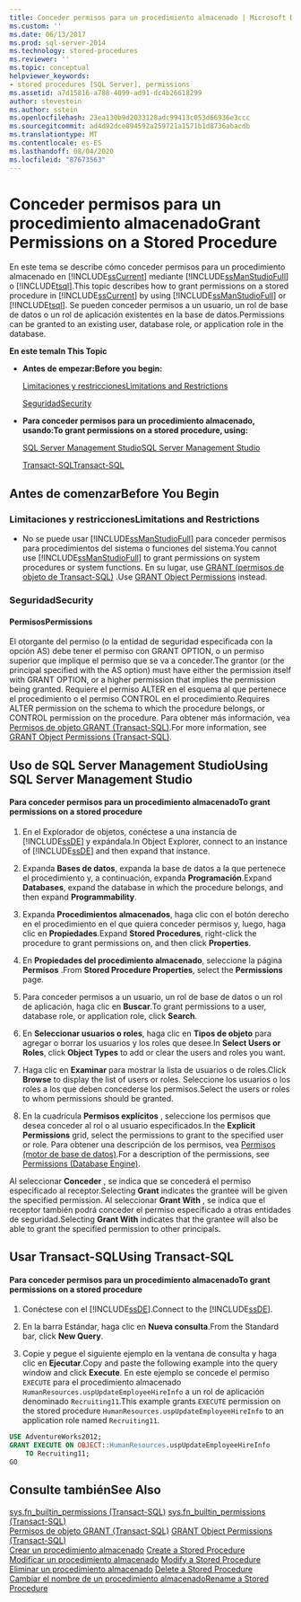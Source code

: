 ```yaml
---
title: Conceder permisos para un procedimiento almacenado | Microsoft Docs
ms.custom: ''
ms.date: 06/13/2017
ms.prod: sql-server-2014
ms.technology: stored-procedures
ms.reviewer: ''
ms.topic: conceptual
helpviewer_keywords:
- stored procedures [SQL Server], permissions
ms.assetid: a7d15816-a788-4099-ad91-dc4b26618299
author: stevestein
ms.author: sstein
ms.openlocfilehash: 23ea130b9d2033128adc99413c053d66936e3ccc
ms.sourcegitcommit: ad4d92dce894592a259721a1571b1d8736abacdb
ms.translationtype: MT
ms.contentlocale: es-ES
ms.lasthandoff: 08/04/2020
ms.locfileid: "87673563"
---
```

# <a name="grant-permissions-on-a-stored-procedure"></a><span data-ttu-id="f05ad-102">Conceder permisos para un procedimiento almacenado</span><span class="sxs-lookup"><span data-stu-id="f05ad-102">Grant Permissions on a Stored Procedure</span></span>
  <span data-ttu-id="f05ad-103">En este tema se describe cómo conceder permisos para un procedimiento almacenado en [!INCLUDE[ssCurrent](../../includes/sscurrent-md.md)] mediante [!INCLUDE[ssManStudioFull](../../includes/ssmanstudiofull-md.md)] o [!INCLUDE[tsql](../../includes/tsql-md.md)].</span><span class="sxs-lookup"><span data-stu-id="f05ad-103">This topic describes how to grant permissions on a stored procedure in [!INCLUDE[ssCurrent](../../includes/sscurrent-md.md)] by using [!INCLUDE[ssManStudioFull](../../includes/ssmanstudiofull-md.md)] or [!INCLUDE[tsql](../../includes/tsql-md.md)].</span></span> <span data-ttu-id="f05ad-104">Se pueden conceder permisos a un usuario, un rol de base de datos o un rol de aplicación existentes en la base de datos.</span><span class="sxs-lookup"><span data-stu-id="f05ad-104">Permissions can be granted to an existing user, database role, or application role in the database.</span></span>  
  
 <span data-ttu-id="f05ad-105">**En este tema**</span><span class="sxs-lookup"><span data-stu-id="f05ad-105">**In This Topic**</span></span>  
  
-   <span data-ttu-id="f05ad-106">**Antes de empezar:**</span><span class="sxs-lookup"><span data-stu-id="f05ad-106">**Before you begin:**</span></span>  
  
     [<span data-ttu-id="f05ad-107">Limitaciones y restricciones</span><span class="sxs-lookup"><span data-stu-id="f05ad-107">Limitations and Restrictions</span></span>](#Restrictions)  
  
     [<span data-ttu-id="f05ad-108">Seguridad</span><span class="sxs-lookup"><span data-stu-id="f05ad-108">Security</span></span>](#Security)  
  
-   <span data-ttu-id="f05ad-109">**Para conceder permisos para un procedimiento almacenado, usando:**</span><span class="sxs-lookup"><span data-stu-id="f05ad-109">**To grant permissions on a stored procedure, using:**</span></span>  
  
     [<span data-ttu-id="f05ad-110">SQL Server Management Studio</span><span class="sxs-lookup"><span data-stu-id="f05ad-110">SQL Server Management Studio</span></span>](#SSMSProcedure)  
  
     [<span data-ttu-id="f05ad-111">Transact-SQL</span><span class="sxs-lookup"><span data-stu-id="f05ad-111">Transact-SQL</span></span>](#TsqlProcedure)  
  
##  <a name="before-you-begin"></a><a name="BeforeYouBegin"></a> <span data-ttu-id="f05ad-112">Antes de comenzar</span><span class="sxs-lookup"><span data-stu-id="f05ad-112">Before You Begin</span></span>  
  
###  <a name="limitations-and-restrictions"></a><a name="Restrictions"></a> <span data-ttu-id="f05ad-113">Limitaciones y restricciones</span><span class="sxs-lookup"><span data-stu-id="f05ad-113">Limitations and Restrictions</span></span>  
  
-   <span data-ttu-id="f05ad-114">No se puede usar [!INCLUDE[ssManStudioFull](../../includes/ssmanstudiofull-md.md)] para conceder permisos para procedimientos del sistema o funciones del sistema.</span><span class="sxs-lookup"><span data-stu-id="f05ad-114">You cannot use [!INCLUDE[ssManStudioFull](../../includes/ssmanstudiofull-md.md)] to grant permissions on system procedures or system functions.</span></span> <span data-ttu-id="f05ad-115">En su lugar, use [GRANT (permisos de objeto de Transact-SQL)](/sql/t-sql/statements/grant-object-permissions-transact-sql) .</span><span class="sxs-lookup"><span data-stu-id="f05ad-115">Use [GRANT Object Permissions](/sql/t-sql/statements/grant-object-permissions-transact-sql) instead.</span></span>  
  
###  <a name="security"></a><a name="Security"></a> <span data-ttu-id="f05ad-116">Seguridad</span><span class="sxs-lookup"><span data-stu-id="f05ad-116">Security</span></span>  
  
####  <a name="permissions"></a><a name="Permissions"></a> <span data-ttu-id="f05ad-117">Permisos</span><span class="sxs-lookup"><span data-stu-id="f05ad-117">Permissions</span></span>  
 <span data-ttu-id="f05ad-118">El otorgante del permiso (o la entidad de seguridad especificada con la opción AS) debe tener el permiso con GRANT OPTION, o un permiso superior que implique el permiso que se va a conceder.</span><span class="sxs-lookup"><span data-stu-id="f05ad-118">The grantor (or the principal specified with the AS option) must have either the permission itself with GRANT OPTION, or a higher permission that implies the permission being granted.</span></span> <span data-ttu-id="f05ad-119">Requiere el permiso ALTER en el esquema al que pertenece el procedimiento o el permiso CONTROL en el procedimiento.</span><span class="sxs-lookup"><span data-stu-id="f05ad-119">Requires ALTER permission on the schema to which the procedure belongs, or CONTROL permission on the procedure.</span></span> <span data-ttu-id="f05ad-120">Para obtener más información, vea [Permisos de objeto GRANT &#40;Transact-SQL&#41;](/sql/t-sql/statements/grant-object-permissions-transact-sql).</span><span class="sxs-lookup"><span data-stu-id="f05ad-120">For more information, see [GRANT Object Permissions &#40;Transact-SQL&#41;](/sql/t-sql/statements/grant-object-permissions-transact-sql).</span></span>  
  
##  <a name="using-sql-server-management-studio"></a><a name="SSMSProcedure"></a> <span data-ttu-id="f05ad-121">Uso de SQL Server Management Studio</span><span class="sxs-lookup"><span data-stu-id="f05ad-121">Using SQL Server Management Studio</span></span>  
  
#### <a name="to-grant-permissions-on-a-stored-procedure"></a><span data-ttu-id="f05ad-122">Para conceder permisos para un procedimiento almacenado</span><span class="sxs-lookup"><span data-stu-id="f05ad-122">To grant permissions on a stored procedure</span></span>  
  
1.  <span data-ttu-id="f05ad-123">En el Explorador de objetos, conéctese a una instancia de [!INCLUDE[ssDE](../../../includes/ssde-md.md)] y expándala.</span><span class="sxs-lookup"><span data-stu-id="f05ad-123">In Object Explorer, connect to an instance of [!INCLUDE[ssDE](../../../includes/ssde-md.md)] and then expand that instance.</span></span>  
  
2.  <span data-ttu-id="f05ad-124">Expanda **Bases de datos**, expanda la base de datos a la que pertenece el procedimiento y, a continuación, expanda **Programación**.</span><span class="sxs-lookup"><span data-stu-id="f05ad-124">Expand **Databases**, expand the database in which the procedure belongs, and then expand **Programmability**.</span></span>  
  
3.  <span data-ttu-id="f05ad-125">Expanda **Procedimientos almacenados**, haga clic con el botón derecho en el procedimiento en el que quiera conceder permisos y, luego, haga clic en **Propiedades**.</span><span class="sxs-lookup"><span data-stu-id="f05ad-125">Expand **Stored Procedures**, right-click the procedure to grant permissions on, and then click **Properties**.</span></span>  
  
4.  <span data-ttu-id="f05ad-126">En **Propiedades del procedimiento almacenado**, seleccione la página **Permisos** .</span><span class="sxs-lookup"><span data-stu-id="f05ad-126">From **Stored Procedure Properties**, select the **Permissions** page.</span></span>  
  
5.  <span data-ttu-id="f05ad-127">Para conceder permisos a un usuario, un rol de base de datos o un rol de aplicación, haga clic en **Buscar**.</span><span class="sxs-lookup"><span data-stu-id="f05ad-127">To grant permissions to a user, database role, or application role, click **Search**.</span></span>  
  
6.  <span data-ttu-id="f05ad-128">En **Seleccionar usuarios o roles**, haga clic en **Tipos de objeto** para agregar o borrar los usuarios y los roles que desee.</span><span class="sxs-lookup"><span data-stu-id="f05ad-128">In **Select Users or Roles**, click **Object Types** to add or clear the users and roles you want.</span></span>  
  
7.  <span data-ttu-id="f05ad-129">Haga clic en **Examinar** para mostrar la lista de usuarios o de roles.</span><span class="sxs-lookup"><span data-stu-id="f05ad-129">Click **Browse** to display the list of users or roles.</span></span> <span data-ttu-id="f05ad-130">Seleccione los usuarios o los roles a los que deben concederse los permisos.</span><span class="sxs-lookup"><span data-stu-id="f05ad-130">Select the users or roles to whom permissions should be granted.</span></span>  
  
8.  <span data-ttu-id="f05ad-131">En la cuadrícula **Permisos explícitos** , seleccione los permisos que desea conceder al rol o al usuario especificados.</span><span class="sxs-lookup"><span data-stu-id="f05ad-131">In the **Explicit Permissions** grid, select the permissions to grant to the specified user or role.</span></span> <span data-ttu-id="f05ad-132">Para obtener una descripción de los permisos, vea [Permisos &#40;motor de base de datos&#41;](../security/permissions-database-engine.md).</span><span class="sxs-lookup"><span data-stu-id="f05ad-132">For a description of the permissions, see [Permissions &#40;Database Engine&#41;](../security/permissions-database-engine.md).</span></span>  
  
 <span data-ttu-id="f05ad-133">Al seleccionar **Conceder** , se indica que se concederá el permiso especificado al receptor.</span><span class="sxs-lookup"><span data-stu-id="f05ad-133">Selecting **Grant** indicates the grantee will be given the specified permission.</span></span> <span data-ttu-id="f05ad-134">Al seleccionar **Grant With** , se indica que el receptor también podrá conceder el permiso especificado a otras entidades de seguridad.</span><span class="sxs-lookup"><span data-stu-id="f05ad-134">Selecting **Grant With** indicates that the grantee will also be able to grant the specified permission to other principals.</span></span>  
  
##  <a name="using-transact-sql"></a><a name="TsqlProcedure"></a> <span data-ttu-id="f05ad-135">Usar Transact-SQL</span><span class="sxs-lookup"><span data-stu-id="f05ad-135">Using Transact-SQL</span></span>  
  
#### <a name="to-grant-permissions-on-a-stored-procedure"></a><span data-ttu-id="f05ad-136">Para conceder permisos para un procedimiento almacenado</span><span class="sxs-lookup"><span data-stu-id="f05ad-136">To grant permissions on a stored procedure</span></span>  
  
1.  <span data-ttu-id="f05ad-137">Conéctese con el [!INCLUDE[ssDE](../../../includes/ssde-md.md)].</span><span class="sxs-lookup"><span data-stu-id="f05ad-137">Connect to the [!INCLUDE[ssDE](../../../includes/ssde-md.md)].</span></span>  
  
2.  <span data-ttu-id="f05ad-138">En la barra Estándar, haga clic en **Nueva consulta**.</span><span class="sxs-lookup"><span data-stu-id="f05ad-138">From the Standard bar, click **New Query**.</span></span>  
  
3.  <span data-ttu-id="f05ad-139">Copie y pegue el siguiente ejemplo en la ventana de consulta y haga clic en **Ejecutar**.</span><span class="sxs-lookup"><span data-stu-id="f05ad-139">Copy and paste the following example into the query window and click **Execute**.</span></span> <span data-ttu-id="f05ad-140">En este ejemplo se concede el permiso `EXECUTE` para el procedimiento almacenado `HumanResources.uspUpdateEmployeeHireInfo` a un rol de aplicación denominado `Recruiting11`.</span><span class="sxs-lookup"><span data-stu-id="f05ad-140">This example grants `EXECUTE` permission on the stored procedure `HumanResources.uspUpdateEmployeeHireInfo` to an application role named `Recruiting11`.</span></span>  
  
```sql  
USE AdventureWorks2012;   
GRANT EXECUTE ON OBJECT::HumanResources.uspUpdateEmployeeHireInfo  
    TO Recruiting11;  
GO  
```  
  
## <a name="see-also"></a><span data-ttu-id="f05ad-141">Consulte también</span><span class="sxs-lookup"><span data-stu-id="f05ad-141">See Also</span></span>  
 <span data-ttu-id="f05ad-142">[sys.fn_builtin_permissions &#40;Transact-SQL&#41;](/sql/relational-databases/system-functions/sys-fn-builtin-permissions-transact-sql) </span><span class="sxs-lookup"><span data-stu-id="f05ad-142">[sys.fn_builtin_permissions &#40;Transact-SQL&#41;](/sql/relational-databases/system-functions/sys-fn-builtin-permissions-transact-sql) </span></span>  
 <span data-ttu-id="f05ad-143">[Permisos de objeto GRANT &#40;Transact-SQL&#41;](/sql/t-sql/statements/grant-object-permissions-transact-sql) </span><span class="sxs-lookup"><span data-stu-id="f05ad-143">[GRANT Object Permissions &#40;Transact-SQL&#41;](/sql/t-sql/statements/grant-object-permissions-transact-sql) </span></span>  
 <span data-ttu-id="f05ad-144">[Crear un procedimiento almacenado](../stored-procedures/create-a-stored-procedure.md) </span><span class="sxs-lookup"><span data-stu-id="f05ad-144">[Create a Stored Procedure](../stored-procedures/create-a-stored-procedure.md) </span></span>  
 <span data-ttu-id="f05ad-145">[Modificar un procedimiento almacenado](modify-a-stored-procedure.md) </span><span class="sxs-lookup"><span data-stu-id="f05ad-145">[Modify a Stored Procedure](modify-a-stored-procedure.md) </span></span>  
 <span data-ttu-id="f05ad-146">[Eliminar un procedimiento almacenado](../stored-procedures/delete-a-stored-procedure.md) </span><span class="sxs-lookup"><span data-stu-id="f05ad-146">[Delete a Stored Procedure](../stored-procedures/delete-a-stored-procedure.md) </span></span>  
 [<span data-ttu-id="f05ad-147">Cambiar el nombre de un procedimiento almacenado</span><span class="sxs-lookup"><span data-stu-id="f05ad-147">Rename a Stored Procedure</span></span>](rename-a-stored-procedure.md)  
  
  
